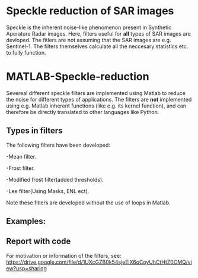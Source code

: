 # Speckle reduction of SAR images
Speckle is the inherent noise-like phenomenon present in Synthetic Aperature Radar images. Here, filters useful for **all** types of SAR images are devloped. The fitlers are not assuming that the SAR images are e.g. Sentinel-1. The filters themselves calculate all the neccesary statistics etc. to fully function. 


# MATLAB-Speckle-reduction
Severeal different speckle filters are implemented using Matlab to reduce the noise for different types of applications.
The filters are **not** implemented using e.g. Matlab inherent functions (like e.g. its kernel function), and can therefore be directly translated to other languages like Python.

## Types in filters
The following filters have been developed:

-Mean filter.  

-Frost filter. 

-Modified frost filter(added thresholds). 

-Lee filter(Using Masks, ENL ect). 

Note these fitlers are developed without the use of loops in Matlab.


## Examples:



## Report with code

For motivation or information of the filters, see:  
https://drive.google.com/file/d/1UXcGZB0k54sjeEiX6oCoyUhCtHtZ0CMQ/view?usp=sharing
